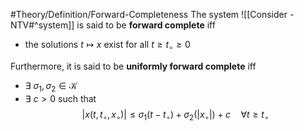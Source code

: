 #Theory/Definition/Forward-Completeness 
The system ![[Consider - NTV#^system]]
is said to be **forward complete** iff
- the solutions $t\mapsto x$ exist for all $t\geq t_\circ\geq 0$

Furthermore, it is said to be **uniformly forward complete** iff
- $\exists ~ \sigma_1,\sigma_2 \in \mathcal{K}$
- $\exists~c>0$
such that
$$ |x(t,t_\circ,x_\circ)| \leq \sigma_1(t-t_\circ) + \sigma_2(|x_\circ|) + c \quad \forall t\geq t_\circ$$
